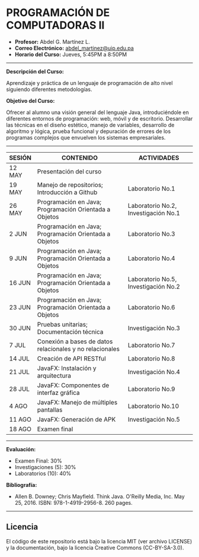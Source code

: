 # PROGRAMACIÓN DE COMPUTADORAS II

- **Profesor:** Abdel G. Martínez L.
- **Correo Electrónico:** abdel_martinez@uip.edu.pa
- **Horario del Curso:** Jueves, 5:45PM a 8:50PM

---

**Descripción del Curso:**

Aprendizaje y práctica de un lenguaje de programación de alto nivel siguiendo diferentes metodologías.

**Objetivo del Curso:**

Ofrecer al alumno una visión general del lenguaje Java, introduciéndole en diferentes entornos de programación: web, móvil y de escritorio. Desarrollar las técnicas en el diseño estético, manejo de variables, desarrollo de algoritmo y lógica, prueba funcional y depuración de errores de los programas complejos que envuelven los sistemas empresariales.

---

| SESIÓN | CONTENIDO                                                 | ACTIVIDADES                          |
| ------ | --------------------------------------------------------- | ------------------------------------ |
| 12 MAY | Presentación del curso                                    |                                      |
| 19 MAY | Manejo de repositorios; Introducción a Github             | Laboratorio No.1                     |
| 26 MAY | Programación en Java; Programación Orientada a Objetos    | Laboratorio No.2, Investigación No.1 |
| 2 JUN  | Programación en Java; Programación Orientada a Objetos    | Laboratorio No.3                     |
| 9 JUN  | Programación en Java; Programación Orientada a Objetos    | Laboratorio No.4                     |
| 16 JUN | Programación en Java; Programación Orientada a Objetos    | Laboratorio No.5, Investigación No.2 |
| 23 JUN | Programación en Java; Programación Orientada a Objetos    | Laboratorio No.6                     |
| 30 JUN | Pruebas unitarias; Documentación técnica                  | Investigación No.3                   |
| 7 JUL  | Conexión a bases de datos relacionales y no relacionales  | Laboratorio No.7                     |
| 14 JUL | Creación de API RESTful                                   | Laboratorio No.8                     |
| 21 JUL | JavaFX: Instalación y arquitectura                        | Investigación No.4                   |
| 28 JUL | JavaFX: Componentes de interfaz gráfica                   | Laboratorio No.9                     |
| 4 AGO  | JavaFX: Manejo de múltiples pantallas                     | Laboratorio No.10                    |
| 11 AGO | JavaFX: Generación de APK                                 | Investigación No.5                   |
| 18 AGO | Examen final                                              |                                      |

---

**Evaluación:**
- Examen Final:        30%
- Investigaciones (5): 30%
- Laboratorios (10):   40%

**Bibliografía:**
- Allen B. Downey; Chris Mayfield. Think Java. O'Reilly Media, Inc. May 25, 2016. ISBN: 978-1-4919-2956-8. 260 pages.

---

## Licencia
El código de este repositorio está bajo la licencia MIT (ver archivo LICENSE) y la documentación, bajo la licencia Creative Commons (CC-BY-SA-3.0).
